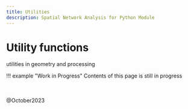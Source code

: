```yaml
---
title: Utilities
description: Spatial Network Analysis for Python Module
---
```


# Utility functions

utilities in geometry and processing

!!! example "Work in Progress"
    Contents of this page is still in progress

<br><br>
@October2023